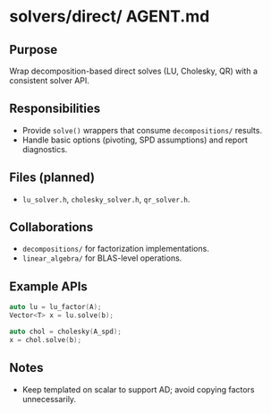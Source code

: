 # solvers/direct/ AGENT.md

## Purpose
Wrap decomposition-based direct solves (LU, Cholesky, QR) with a consistent solver API.

## Responsibilities
- Provide `solve()` wrappers that consume `decompositions/` results.
- Handle basic options (pivoting, SPD assumptions) and report diagnostics.

## Files (planned)
- `lu_solver.h`, `cholesky_solver.h`, `qr_solver.h`.

## Collaborations
- `decompositions/` for factorization implementations.
- `linear_algebra/` for BLAS-level operations.

## Example APIs
```cpp
auto lu = lu_factor(A);
Vector<T> x = lu.solve(b);

auto chol = cholesky(A_spd);
x = chol.solve(b);
```

## Notes
- Keep templated on scalar to support AD; avoid copying factors unnecessarily.

